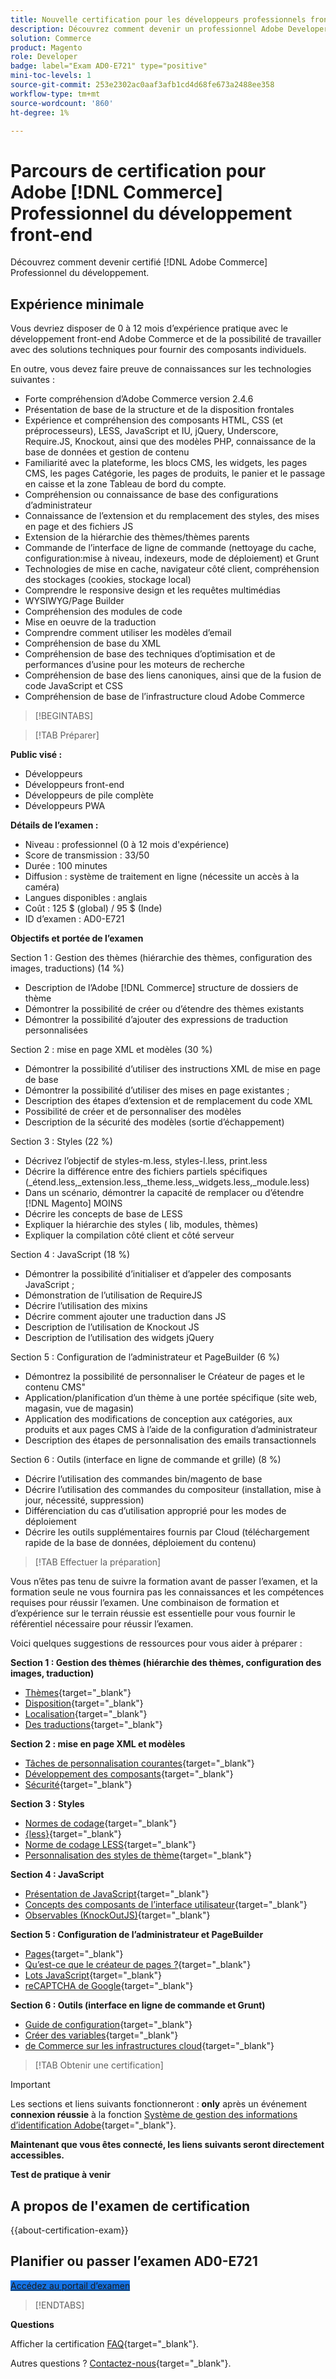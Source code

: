 ```yaml
---
title: Nouvelle certification pour les développeurs professionnels front-end
description: Découvrez comment devenir un professionnel Adobe Developer certifié pour Adobe [!DNL Commerce] .
solution: Commerce
product: Magento
role: Developer
badge: label="Exam AD0-E721" type="positive"
mini-toc-levels: 1
source-git-commit: 253e2302ac0aaf3afb1cd4d68fe673a2488ee358
workflow-type: tm+mt
source-wordcount: '860'
ht-degree: 1%

---
```


# Parcours de certification pour Adobe [!DNL Commerce] Professionnel du développement front-end

Découvrez comment devenir certifié [!DNL Adobe Commerce] Professionnel du développement.

## Expérience minimale

Vous devriez disposer de 0 à 12 mois d’expérience pratique avec le développement front-end Adobe Commerce et de la possibilité de travailler avec des solutions techniques pour fournir des composants individuels.

En outre, vous devez faire preuve de connaissances sur les technologies suivantes :

* Forte compréhension d’Adobe Commerce version 2.4.6
* Présentation de base de la structure et de la disposition frontales
* Expérience et compréhension des composants HTML, CSS (et préprocesseurs), LESS, JavaScript et IU, jQuery, Underscore, Require.JS, Knockout, ainsi que des modèles PHP, connaissance de la base de données et gestion de contenu
* Familiarité avec la plateforme, les blocs CMS, les widgets, les pages CMS, les pages Catégorie, les pages de produits, le panier et le passage en caisse et la zone Tableau de bord du compte.
* Compréhension ou connaissance de base des configurations d’administrateur
* Connaissance de l’extension et du remplacement des styles, des mises en page et des fichiers JS
* Extension de la hiérarchie des thèmes/thèmes parents
* Commande de l’interface de ligne de commande (nettoyage du cache, configuration:mise à niveau, indexeurs, mode de déploiement) et Grunt
* Technologies de mise en cache, navigateur côté client, compréhension des stockages (cookies, stockage local)
* Comprendre le responsive design et les requêtes multimédias
* WYSIWYG/Page Builder
* Compréhension des modules de code
* Mise en oeuvre de la traduction
* Comprendre comment utiliser les modèles d’email
* Compréhension de base du XML
* Compréhension de base des techniques d’optimisation et de performances d’usine pour les moteurs de recherche
* Compréhension de base des liens canoniques, ainsi que de la fusion de code JavaScript et CSS
* Compréhension de base de l’infrastructure cloud Adobe Commerce

>[!BEGINTABS]

>[!TAB Préparer]

**Public visé :**

* Développeurs
* Développeurs front-end
* Développeurs de pile complète
* Développeurs PWA

**Détails de l’examen :**

* Niveau : professionnel (0 à 12 mois d&#39;expérience)
* Score de transmission : 33/50
* Durée : 100 minutes
* Diffusion : système de traitement en ligne (nécessite un accès à la caméra)
* Langues disponibles : anglais
* Coût : 125 $ (global) / 95 $ (Inde)
* ID d’examen : AD0-E721

**Objectifs et portée de l’examen**

Section 1 : Gestion des thèmes (hiérarchie des thèmes, configuration des images, traductions) (14 %)

* Description de l’Adobe [!DNL Commerce] structure de dossiers de thème
* Démontrer la possibilité de créer ou d’étendre des thèmes existants
* Démontrer la possibilité d’ajouter des expressions de traduction personnalisées

Section 2 : mise en page XML et modèles (30 %)

* Démontrer la possibilité d’utiliser des instructions XML de mise en page de base
* Démontrer la possibilité d’utiliser des mises en page existantes ;
* Description des étapes d’extension et de remplacement du code XML
* Possibilité de créer et de personnaliser des modèles
* Description de la sécurité des modèles (sortie d’échappement)

Section 3 : Styles (22 %)

* Décrivez l’objectif de styles-m.less, styles-l.less, print.less
* Décrire la différence entre des fichiers partiels spécifiques (_étend.less,_extension.less,_theme.less,_widgets.less,_module.less)
* Dans un scénario, démontrer la capacité de remplacer ou d’étendre [!DNL Magento] MOINS
* Décrire les concepts de base de LESS
* Expliquer la hiérarchie des styles ( lib, modules, thèmes)
* Expliquer la compilation côté client et côté serveur

Section 4 : JavaScript (18 %)

* Démontrer la possibilité d’initialiser et d’appeler des composants JavaScript ;
* Démonstration de l’utilisation de RequireJS
* Décrire l’utilisation des mixins
* Décrire comment ajouter une traduction dans JS
* Description de l’utilisation de Knockout JS
* Description de l’utilisation des widgets jQuery

Section 5 : Configuration de l’administrateur et PageBuilder (6 %)

* Démontrez la possibilité de personnaliser le Créateur de pages et le contenu CMS&quot;
* Application/planification d’un thème à une portée spécifique (site web, magasin, vue de magasin)
* Application des modifications de conception aux catégories, aux produits et aux pages CMS à l’aide de la configuration d’administrateur
* Description des étapes de personnalisation des emails transactionnels

Section 6 : Outils (interface en ligne de commande et grille) (8 %)

* Décrire l’utilisation des commandes bin/magento de base
* Décrire l’utilisation des commandes du compositeur (installation, mise à jour, nécessité, suppression)
* Différenciation du cas d’utilisation approprié pour les modes de déploiement
* Décrire les outils supplémentaires fournis par Cloud (téléchargement rapide de la base de données, déploiement du contenu)

>[!TAB Effectuer la préparation]

Vous n’êtes pas tenu de suivre la formation avant de passer l’examen, et la formation seule ne vous fournira pas les connaissances et les compétences requises pour réussir l’examen. Une combinaison de formation et d’expérience sur le terrain réussie est essentielle pour vous fournir le référentiel nécessaire pour réussir l’examen.

Voici quelques suggestions de ressources pour vous aider à préparer :

**Section 1 : Gestion des thèmes (hiérarchie des thèmes, configuration des images, traduction)**

* [Thèmes](https://devdocs.magento.com/guides/v2.4/frontend-dev-guide/themes/theme-overview.html){target="_blank"}
* [Disposition](https://developer.adobe.com/commerce/frontend-core/guide/layouts/xml-manage/){target="_blank"}
* [Localisation](https://experienceleague.adobe.com/docs/commerce-operations/configuration-guide/cli/localization.html){target="_blank"}
* [Des traductions](https://devdocs.magento.com/guides/v2.4/frontend-dev-guide/translations/xlate.html){target="_blank"}

**Section 2 : mise en page XML et modèles**

* [Tâches de personnalisation courantes](https://developer.adobe.com/commerce/frontend-core/guide/layouts/xml-manage/){target="_blank"}
* [Développement des composants](https://developer.adobe.com/commerce/php/development/components/){target="_blank"}
* [Sécurité](https://developer.adobe.com/commerce/php/development/security/){target="_blank"}

**Section 3 : Styles**

* [Normes de codage](https://developer.adobe.com/commerce/php/coding-standards/){target="_blank"}
* [{less}](https://lesscss.org/){target="_blank"}
* [Norme de codage LESS](https://developer.adobe.com/commerce/php/coding-standards/less/){target="_blank"}
* [Personnalisation des styles de thème](https://developer.adobe.com/commerce/frontend-core/guide/css/quickstart/customize-styles/){target="_blank"}

**Section 4 : JavaScript**

* [Présentation de JavaScript](https://developer.adobe.com/commerce/frontend-core/javascript/){target="_blank"}
* [Concepts des composants de l’interface utilisateur](https://developer.adobe.com/commerce/frontend-core/ui-components/concepts/){target="_blank"}
* [Observables (KnockOutJS)](https://knockoutjs.com/documentation/observables.html){target="_blank"}

**Section 5 : Configuration de l’administrateur et PageBuilder**

* [Pages](https://experienceleague.adobe.com/docs/commerce-admin/content-design/elements/pages/pages.html){target="_blank"}
* [Qu’est-ce que le créateur de pages ?](https://developer.adobe.com/commerce/frontend-core/page-builder/){target="_blank"}
* [Lots JavaScript](https://developer.adobe.com/commerce/frontend-core/guide/themes/js-bundling/){target="_blank"}
* [reCAPTCHA de Google](https://experienceleague.adobe.com/docs/commerce-admin/systems/security/captcha/security-google-recaptcha.html){target="_blank"}

**Section 6 : Outils (interface en ligne de commande et Grunt)**

* [Guide de configuration](https://experienceleague.adobe.com/docs/commerce-operations/configuration-guide/overview.html?lang=en){target="_blank"}
* [Créer des variables](https://experienceleague.adobe.com/docs/commerce-cloud-service/user-guide/configure/env/stage/variables-build.html?lang=en){target="_blank"}
* [ de Commerce sur les infrastructures cloud](https://experienceleague.adobe.com/docs/commerce-cloud-service/user-guide/overview.html?lang=en){target="_blank"}

>[!TAB Obtenir une certification]

>[!IMPORTANT]
>
>Les sections et liens suivants fonctionneront : **only**  après un événement **connexion réussie** à la fonction [Système de gestion des informations d’identification Adobe](https://www.certmetrics.com/adobe){target="_blank"}.


**Maintenant que vous êtes connecté, les liens suivants seront directement accessibles.**

**Test de pratique à venir**

## A propos de l&#39;examen de certification

{{about-certification-exam}}

## Planifier ou passer l’examen AD0-E721

<a href="https://www.certmetrics.com/adobe/candidate/examity_sso.aspx?eid=AD0-E721" target="_blank" class="spectrum-Button spectrum-Button--fill spectrum-Button--accent spectrum-Button--sizeM is-margin-bottom-big-big at-element-click-tracking" style="background-color:#1473E6">

<span class="spectrum-Button-label has-no-wrap">
   Accédez au portail d’examen
</span>
</a>

>[!ENDTABS]

**Questions**

Afficher la certification [FAQ](https://experienceleague.adobe.com/docs/certification/certification/faq.html){target="_blank"}.

Autres questions ? [Contactez-nous](mailto:certif@adobe.com){target="_blank"}.

